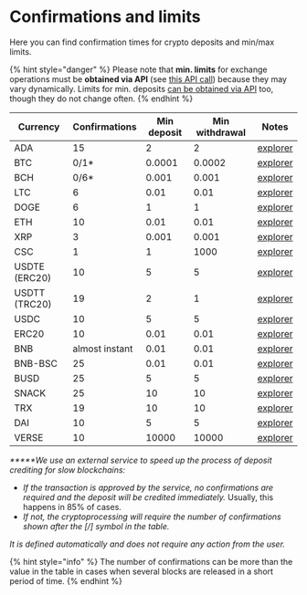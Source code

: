 # Confirmations and limits

Here you can find confirmation times for crypto deposits and min/max limits.

{% hint style="danger" %}
Please note that **min. limits** for exchange operations must be **obtained via API** (see [this API call](api-documentation/api-reference.md#get-list-of-exchangeable-currency-pairs)) because they may vary dynamically. Limits for min. deposits [can be obtained via API](api-documentation/api-reference.md#get-list-of-supported-currencies) too, though they do not change often.
{% endhint %}

| Currency      | Confirmations  | Min deposit | Min withdrawal | Notes                                                                             |
| ------------- | -------------- | ----------- | -------------- | --------------------------------------------------------------------------------- |
| ADA           | 15             | 2           | 2              | [explorer](https://cardanoexplorer.com/)                                          |
| BTC           | 0/1\*          | 0.0001      | 0.0002         | [explorer](https://www.blockchain.com/explorer)                                   |
| BCH           | 0/6\*          | 0.001       | 0.001          | [explorer](https://explorer.bitcoin.com/bch)                                      |
| LTC           | 6              | 0.01        | 0.01           | [explorer](https://live.blockcypher.com/ltc/)                                     |
| DOGE          | 6              | 1           | 1              | [explorer](https://live.blockcypher.com/doge/)                                    |
| ETH           | 10             | 0.01        | 0.01           | [explorer](http://etherscan.io/)                                                  |
| XRP           | 3              | 0.001       | 0.001          | [explorer](https://xrpscan.com/)                                                  |
| CSC           | 1              | 1           | 1000           | [explorer](https://xrpscan.com/)                                                  |
| USDTE (ERC20) | 10             | 5           | 5              | [explorer](http://etherscan.io/)                                                  |
| USDTT (TRC20) | 19             | 2           | 1              | [explorer](https://tronscan.org/)                                                 |
| USDC          | 10             | 5           | 5              | [explorer](https://etherscan.io/token/0xa0b86991c6218b36c1d19d4a2e9eb0ce3606eb48) |
| ERC20         | 10             | 0.01        | 0.01           | [explorer](http://etherscan.io/)                                                  |
| BNB           | almost instant | 0.01        | 0.01           | [explorer](https://explorer.binance.org/)                                         |
| BNB-BSC       | 25             | 0.01        | 0.01           | [explorer](https://bscscan.com/)                                                  |
| BUSD          | 25             | 5           | 5              | [explorer](https://bscscan.com/)                                                  |
| SNACK         | 25             | 10          | 10             | [explorer](https://bscscan.com/)                                                  |
| TRX           | 19             | 10          | 10             | [explorer](https://tronscan.org/)                                                 |
| DAI           | 10             | 5           | 5              | [explorer](https://etherscan.io/token/0x6b175474e89094c44da98b954eedeac495271d0f) |
| VERSE         | 10             | 10000       | 10000          | [explorer](https://etherscan.io/token/0x249cA82617eC3DfB2589c4c17ab7EC9765350a18) |

_**\***We use an external service to speed up the process of deposit crediting for slow blockchains:_

* _If the transaction is approved by the service, no confirmations are required and the deposit will be credited immediately._ Usually, this happens in 85% of cases.
* _If not, the cryptoprocessing will require the number of confirmations shown after the \[/] symbol in the table._

_It is defined automatically and does not require any action from the user._

{% hint style="info" %}
The number of confirmations can be more than the value in the table in cases when several blocks are released in a short period of time.
{% endhint %}
